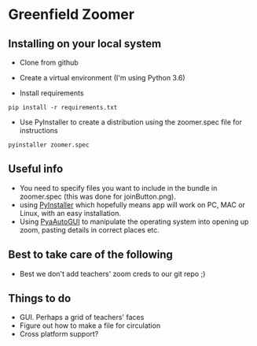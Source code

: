# Greenfield Zoomer

## Installing on your local system

* Clone from github

* Create a virtual environment (I'm using Python 3.6)

* Install requirements

```pip install -r requirements.txt```

* Use PyInstaller to create a distribution using the zoomer.spec file for instructions

```pyinstaller zoomer.spec```

## Useful info
* You need to specify files you want to include in the bundle in zoomer.spec (this was done for joinButton.png).
* using [PyInstaller](https://www.pyinstaller.org/) which hopefully means app will work on PC, MAC or Linux, with an easy installation.
* Using [PyaAutoGUI](https://automatetheboringstuff.com/2e/chapter20/) to manipulate the operating system into opening up zoom, pasting details in correct places etc.

## Best to take care of the following
* Best we don't add teachers' zoom creds to our git repo ;)

## Things to do
* GUI. Perhaps a grid of teachers' faces
* Figure out how to make a file for circulation
* Cross platform support?